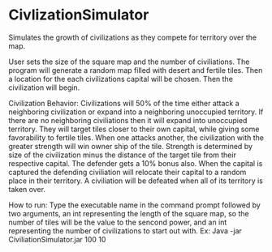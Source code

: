 # CivlizationSimulator
Simulates the growth of civilizations as they compete for territory over the map.

User sets the size of the square map and the number of civiliations. The program will generate a random map filled with desert and fertile
tiles. Then a location for the each civilizations capital will be chosen. Then the civilization will begin.

Civilization Behavior:
Civilizations will 50% of the time either attack a neighboring civilization or expand into a neighboring unoccupied territory. If there are
no neighboring civiliations then it will expand into unoccupied territory. They will target tiles closer to their own capital, while giving
some favorability to fertile tiles. When one attacks another, the civilization with the greater strength will win owner ship of the tile.
Strength is determined by size of the civilization minus the distance of the target tile from their respective capital. The defender gets a
10% bonus also. When the capital is captured the defending civiliation will relocate their capital to a random place in their territory.
A civiliation will be defeated when all of its territory is taken over.

How to run:
  Type the executable name in the command prompt followed by two arguments, an int representing the length of the square map, so the number
  of tiles will be the value to the sencond power, and an int representing the number of civilizations to start out with.
  Ex: Java -jar CiviliationSimulator.jar 100 10
